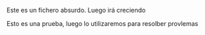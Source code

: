 Este es un fichero absurdo. Luego irá creciendo

Esto es una prueba, luego lo utilizaremos
para resolber provlemas
